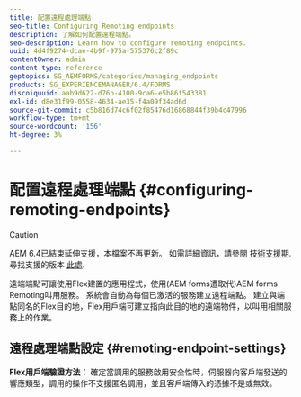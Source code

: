 ```yaml
---
title: 配置遠程處理端點
seo-title: Configuring Remoting endpoints
description: 了解如何配置遠程端點。
seo-description: Learn how to configure remoting endpoints.
uuid: 4d4f9274-dcae-4b9f-975a-575376c2f89c
contentOwner: admin
content-type: reference
geptopics: SG_AEMFORMS/categories/managing_endpoints
products: SG_EXPERIENCEMANAGER/6.4/FORMS
discoiquuid: aab9d622-d76b-4100-9ca6-e5b86f543381
exl-id: d8e31f99-0558-4634-ae35-f4a09f34ad6d
source-git-commit: c5b816d74c6f02f85476d16868844f39b4c47996
workflow-type: tm+mt
source-wordcount: '156'
ht-degree: 3%

---
```


# 配置遠程處理端點 {#configuring-remoting-endpoints}

>[!CAUTION]
>
>AEM 6.4已結束延伸支援，本檔案不再更新。 如需詳細資訊，請參閱 [技術支援期](https://helpx.adobe.com//tw/support/programs/eol-matrix.html). 尋找支援的版本 [此處](https://experienceleague.adobe.com/docs/).

遠端端點可讓使用Flex建置的應用程式，使用(AEM forms遭取代)AEM forms Remoting叫用服務。 系統會自動為每個已激活的服務建立遠程端點。 建立與端點同名的Flex目的地，Flex用戶端可建立指向此目的地的遠端物件，以叫用相關服務上的作業。

## 遠程處理端點設定 {#remoting-endpoint-settings}

**Flex用戶端驗證方法：** 確定當調用的服務啟用安全性時，伺服器向客戶端發送的響應類型，調用的操作不支援匿名調用，並且客戶端傳入的憑據不是或無效。
